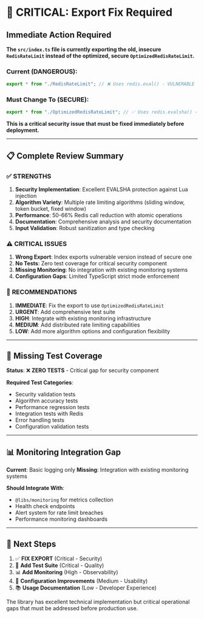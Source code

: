 # 🚨 CRITICAL: Export Fix Required

## Immediate Action Required

**The `src/index.ts` file is currently exporting the old, insecure `RedisRateLimit` instead of the optimized, secure `OptimizedRedisRateLimit`.**

### Current (DANGEROUS):
```typescript
export * from "./RedisRateLimit"; // ❌ Uses redis.eval() - VULNERABLE
```

### Must Change To (SECURE):
```typescript
export * from "./OptimizedRedisRateLimit"; // ✅ Uses redis.evalsha() - SECURE
```

**This is a critical security issue that must be fixed immediately before deployment.**

---

## 📋 Complete Review Summary

### ✅ **STRENGTHS**

1. **Security Implementation**: Excellent EVALSHA protection against Lua injection
2. **Algorithm Variety**: Multiple rate limiting algorithms (sliding window, token bucket, fixed window)
3. **Performance**: 50-66% Redis call reduction with atomic operations
4. **Documentation**: Comprehensive analysis and security documentation
5. **Input Validation**: Robust sanitization and type checking

### ⚠️ **CRITICAL ISSUES**

1. **Wrong Export**: Index exports vulnerable version instead of secure one
2. **No Tests**: Zero test coverage for critical security component
3. **Missing Monitoring**: No integration with existing monitoring systems
4. **Configuration Gaps**: Limited TypeScript strict mode enforcement

### 🔧 **RECOMMENDATIONS**

1. **IMMEDIATE**: Fix the export to use `OptimizedRedisRateLimit`
2. **URGENT**: Add comprehensive test suite
3. **HIGH**: Integrate with existing monitoring infrastructure
4. **MEDIUM**: Add distributed rate limiting capabilities
5. **LOW**: Add more algorithm options and configuration flexibility

---

## 🧪 **Missing Test Coverage**

**Status**: ❌ **ZERO TESTS** - Critical gap for security component

**Required Test Categories**:
- Security validation tests
- Algorithm accuracy tests  
- Performance regression tests
- Integration tests with Redis
- Error handling tests
- Configuration validation tests

---

## 📊 **Monitoring Integration Gap**

**Current**: Basic logging only
**Missing**: Integration with existing monitoring systems

**Should Integrate With**:
- `@libs/monitoring` for metrics collection
- Health check endpoints
- Alert system for rate limit breaches
- Performance monitoring dashboards

---

## 🚀 **Next Steps**

1. ✅ **FIX EXPORT** (Critical - Security)
2. 🧪 **Add Test Suite** (Critical - Quality)
3. 📊 **Add Monitoring** (High - Observability)
4. 🔧 **Configuration Improvements** (Medium - Usability)
5. 📚 **Usage Documentation** (Low - Developer Experience)

The library has excellent technical implementation but critical operational gaps that must be addressed before production use.
